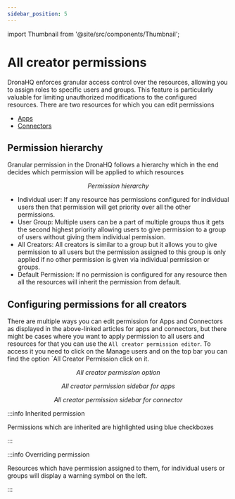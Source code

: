 ```yaml
---
sidebar_position: 5
---
```


import Thumbnail from '@site/src/components/Thumbnail';

# All creator permissions

DronaHQ enforces granular access control over the resources, allowing you to assign roles to specific users and groups. This feature is particularly valuable for limiting unauthorized modifications to the configured resources. There are two resources for which you can edit permissions

- [Apps](/building-apps-concepts/app-permissions/)
- [Connectors](/datasource-concepts/connector-permissions/)

## Permission hierarchy

Granular permission in the DronaHQ follows a hierarchy which in the end decides which permission will be applied to which resources

<figure>
  <Thumbnail src="/img/user-management/permission-hierarchy.png" alt="Setting permissions for multiple users" />
  <figcaption align='center'><i>Permission hierarchy</i></figcaption>
</figure>

- Individual user: If any resource has permissions configured for individual users then that permission will get priority over all the other permissions.
- User Group: Multiple users can be a part of multiple groups thus it gets the second highest priority allowing users to give permission to a group of users without giving them individual permission.
- All Creators: All creators is similar to a group but it allows you to give permission to all users but the permission assigned to this group is only applied if no other permission is given via individual permission or groups.
- Default Permission: If no permission is configured for any resource then all the resources will inherit the permission from default.
## Configuring permissions for all creators

There are multiple ways you can edit permission for Apps and Connectors as displayed in the above-linked articles for apps and connectors, but there might be cases where you want to apply permission to all users and resources for that you can use the `All creator permission editor`. To access it you need to click on the Manage users and on the top bar you can find the option `All Creator Permission click on it.

<figure>
  <Thumbnail src="/img/user-management/all-creator-option.png" alt="Setting permissions for multiple users" />
  <figcaption align='center'><i>All creator permission option</i></figcaption>
</figure>

<figure>
  <Thumbnail src="/img/user-management/all-creator-permission-sidebar.png" alt="Setting permissions for multiple users" />
  <figcaption align='center'><i>All creator permission sidebar for apps</i></figcaption>
</figure>

<figure>
  <Thumbnail src="/img/user-management/all-creator-permission-sidebar-connector.png" alt="Setting permissions for multiple users" />
  <figcaption align='center'><i>All creator permission sidebar for connector</i></figcaption>
</figure>

:::info Inherited permission

Permissions which are inherited are highlighted using blue checkboxes

:::

:::info Overriding permission

Resources which have permission assigned to them, for individual users or groups will display a warning symbol on the left.

:::